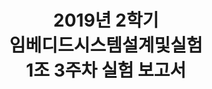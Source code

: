 <p align="center">
	<h1 align="center">
		2019년 2학기 <br>
		임베디드시스템설계및실험 <br>
		1조 3주차 실험 보고서
	</h1>
</p>




